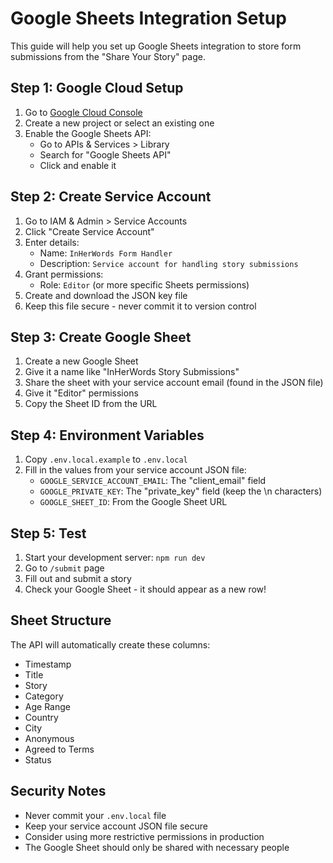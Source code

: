# Google Sheets Integration Setup

This guide will help you set up Google Sheets integration to store form submissions from the "Share Your Story" page.

## Step 1: Google Cloud Setup

1. Go to [Google Cloud Console](https://console.cloud.google.com/)
2. Create a new project or select an existing one
3. Enable the Google Sheets API:
   - Go to APIs & Services > Library
   - Search for "Google Sheets API"
   - Click and enable it

## Step 2: Create Service Account

1. Go to IAM & Admin > Service Accounts
2. Click "Create Service Account"
3. Enter details:
   - Name: `InHerWords Form Handler`
   - Description: `Service account for handling story submissions`
4. Grant permissions:
   - Role: `Editor` (or more specific Sheets permissions)
5. Create and download the JSON key file
6. Keep this file secure - never commit it to version control

## Step 3: Create Google Sheet

1. Create a new Google Sheet
2. Give it a name like "InHerWords Story Submissions"
3. Share the sheet with your service account email (found in the JSON file)
4. Give it "Editor" permissions
5. Copy the Sheet ID from the URL

## Step 4: Environment Variables

1. Copy `.env.local.example` to `.env.local`
2. Fill in the values from your service account JSON file:
   - `GOOGLE_SERVICE_ACCOUNT_EMAIL`: The "client_email" field
   - `GOOGLE_PRIVATE_KEY`: The "private_key" field (keep the \n characters)
   - `GOOGLE_SHEET_ID`: From the Google Sheet URL

## Step 5: Test

1. Start your development server: `npm run dev`
2. Go to `/submit` page
3. Fill out and submit a story
4. Check your Google Sheet - it should appear as a new row!

## Sheet Structure

The API will automatically create these columns:
- Timestamp
- Title  
- Story
- Category
- Age Range
- Country
- City
- Anonymous
- Agreed to Terms
- Status

## Security Notes

- Never commit your `.env.local` file
- Keep your service account JSON file secure
- Consider using more restrictive permissions in production
- The Google Sheet should only be shared with necessary people
